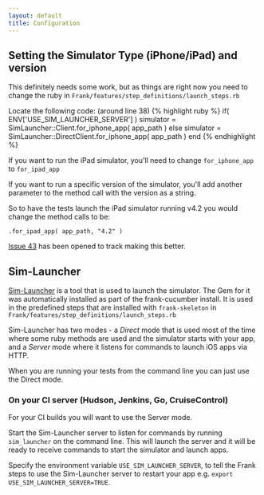 ```yaml
---
layout: default
title: Configuration
---
```


## Setting the Simulator Type (iPhone/iPad) and version

This definitely needs some work, but as things are right now
you need to change the ruby in `Frank/features/step_definitions/launch_steps.rb`

Locate the following code: (around line 38)
{% highlight ruby %}
  if( ENV['USE_SIM_LAUNCHER_SERVER'] )
    simulator = SimLauncher::Client.for_iphone_app( app_path )
  else
    simulator = SimLauncher::DirectClient.for_iphone_app( app_path )
  end
{% endhighlight %}

If you want to run the iPad simulator, you'll need to change
`for_iphone_app` to `for_ipad_app`

If you want to run a specific version of the simulator, you'll add
another parameter to the method call with the version as a string.

So to have the tests launch the iPad simulator running v4.2 you would
change the method calls to be:

`.for_ipad_app( app_path, "4.2" )`

[Issue 43](http://github.com/moredip/Frank/issues/43) has been opened to
track making this better.

## Sim-Launcher

[Sim-Launcher](https://rubygems.org/gems/sim_launcher) is a tool that
is used to launch the simulator. The Gem for it was automatically
installed as part of the frank-cucumber install. It is used in the
predefined steps that are installed with `frank-skeleton` in
`Frank/features/step_definitions/launch_steps.rb`

Sim-Launcher has two modes - a *Direct* mode that is used most of the
time where some ruby methods are used and the simulator starts with
your app, and a *Server* mode where it listens for commands to launch
iOS apps via HTTP.

When you are running your tests from the command line you can just use
the Direct mode.


### On your CI server (Hudson, Jenkins, Go, CruiseControl)

For your CI builds you will want to use the Server mode.

Start the Sim-Launcher server to listen for commands by running `sim_launcher`
on the command line. This will launch the server and it will be ready
to receive commands to start the simulator and launch apps.

Specify the environment variable `USE_SIM_LAUNCHER_SERVER`, to tell
the Frank steps to use the Sim-Launcher server to restart your app e.g. `export
USE_SIM_LAUNCHER_SERVER=TRUE`. 

